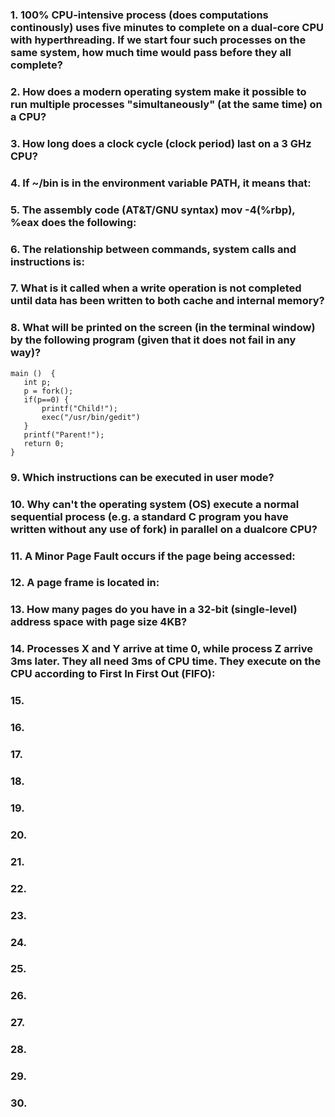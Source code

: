 ### 1. 100% CPU-intensive process (does computations continously) uses five minutes to complete on a dual-core CPU with hyperthreading. If we start four such processes on the same system, how much time would pass before they all complete?

### 2. How does a modern operating system make it possible to run multiple processes "simultaneously" (at the same time) on a CPU?
### 3. How long does a clock cycle (clock period) last on a 3 GHz CPU?

### 4. If ~/bin is in the environment variable PATH, it means that:
### 5. The assembly code (AT&T/GNU syntax)  mov -4(%rbp), %eax  does the following:
### 6. The relationship between commands, system calls and instructions is: 
### 7. What is it called when a write operation is not completed until data has been written to both cache and internal memory?
### 8.  What will be printed on the screen (in the terminal window) by the following program (given that it does not fail in any way)?
```
main ()  {  
   int p;  
   p = fork();  
   if(p==0) {  
       printf("Child!");  
       exec("/usr/bin/gedit")  
   }  
   printf("Parent!");  
   return 0;  
}
```
### 9. Which instructions can be executed in user mode?
### 10.  Why can't the operating system (OS) execute a normal sequential process (e.g. a standard C program you have written without any use of fork) in parallel on a dualcore CPU?
### 11. A Minor Page Fault occurs if the page being accessed:
### 12. A page frame is located in:
### 13. How many pages do you have in a 32-bit (single-level) address space with page size 4KB?
### 14. Processes X and Y arrive at time 0, while process Z arrive 3ms later. They all need 3ms of CPU time. They execute on the CPU according to First In First Out (FIFO):
### 15.
### 16. 
### 17.
### 18. 
### 19.
### 20. 
### 21.
### 22. 
### 23.
### 24. 
### 25.
### 26. 
### 27.
### 28. 
### 29.
### 30. 
